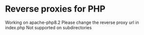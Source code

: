 # Reverse proxies for PHP

Working on apache-php8.2
Please change the reverse proxy url in index.php
Not supported on subdirectories
